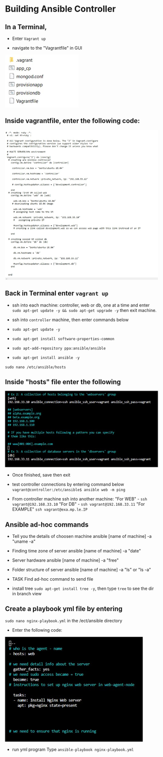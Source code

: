 # Building Ansible Controller

## In a Terminal, 

- Enter `Vagrant up`

- navigate to the "Vagrantfile" in GUI

![select vagrantfile](./Controller-steps-images/vagrantfile-in-terminal.jpg)

## Inside vagrantfile, enter the following code:

![inside vagrantfile](./Controller-steps-images/inside-vagrantfile.jpg)

## Back in Terminal enter `vagrant up`

- ssh into each machine: controller, web or db,  one at a time and enter `sudo apt-get update -y && sudo apt-get upgrade -y` then exit machine.

- ssh into `controller` machine, then enter commands below

- `sudo apt-get update -y`

- `sudo apt-get install software-properties-common`

- `sudo apt-add-repository ppa:ansible/ansible`

- `sudo apt-get install ansible -y`

`sudo nano /etc/ansible/hosts`

## Inside "hosts" file enter the following

![inside hosts file](./Controller-steps-images/Inside-hostfiles.jpg) 

- Once finished, save then exit


- test controller connections by entering command below
`vagrant@controller:/etc/ansible$ ansible web -m ping`

- From controller machine ssh into another machine:
"For WEB" - `ssh vagrant@192.168.33.10`
"For DB" - `ssh vagrant@192.168.33.11`
"For EXAMPLE" `ssh vagrant@exa.mp.le.IP`

## Ansible ad-hoc commands

- Tell you the details of choosen machine
ansible [name of machine] -a "uname -a"

- Finding time zone of server
ansible [name of machine] -a "date"

- Server hardware
ansible [name of machine] -a "free"

- Folder structure of server
ansible [name of machine] -a "ls" or "ls -a"

- TASK
Find ad-hoc command to send file

- install tree
`sudo apt-get install tree -y`, then type `tree` to see the dir in branch view

## Create a playbook yml file by entering 
`sudo nano nginx-playbook.yml` in the /ect/ansible directory

- Enter the following code:

![Nginx playbook](./Controller-steps-images/nginx-playbook.jpg)


- run yml program
Type `ansible-playbook nginx-playbook.yml`


